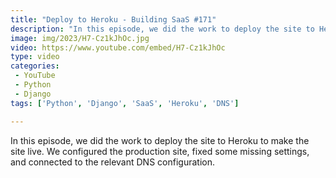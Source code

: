 ```yaml
---
title: "Deploy to Heroku - Building SaaS #171"
description: "In this episode, we did the work to deploy the site to Heroku to make the site live. We configured the production site, fixed some missing settings, and connected to the relevant DNS configuration."
image: img/2023/H7-Cz1kJhOc.jpg
video: https://www.youtube.com/embed/H7-Cz1kJhOc
type: video
categories:
 - YouTube
 - Python
 - Django
tags: ['Python', 'Django', 'SaaS', 'Heroku', 'DNS']

---
```


In this episode, we did the work to deploy the site to Heroku to make the site live. We configured the production site, fixed some missing settings, and connected to the relevant DNS configuration.
